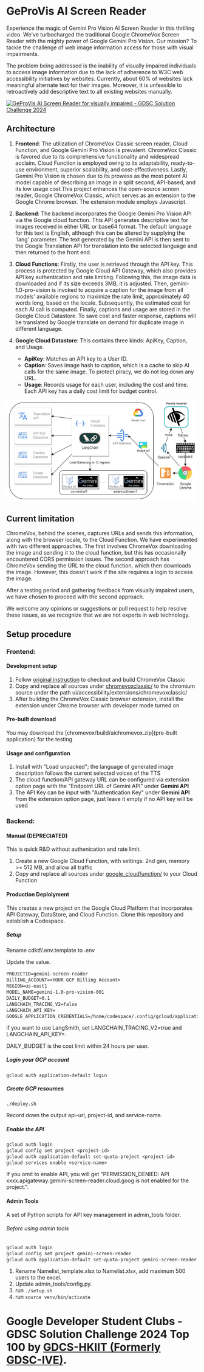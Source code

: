 # GeProVis AI Screen Reader
Experience the magic of Gemini Pro Vision AI Screen Reader in this thrilling video. We've turbocharged the traditional Google ChromeVox Screen Reader with the mighty power of Google Gemini Pro Vision. Our mission? To tackle the challenge of web image information access for those with visual impairments.

The problem being addressed is the inability of visually impaired individuals to access image information due to the lack of adherence to W3C web accessibility initiatives by websites. Currently, about 60% of websites lack meaningful alternate text for their images. Moreover, it is unfeasible to retroactively add descriptive text to all existing websites manually.

[![GeProVis AI Screen Reader for visually impaired - GDSC Solution Challenge 2024](https://img.youtube.com/vi/SUkg_76mF6M/0.jpg)](https://www.youtube.com/watch?v=SUkg_76mF6M)


## Architecture 

1. **Frontend**: The utilization of ChromeVox Classic screen reader, Cloud Function, and Google Gemini Pro Vision is prevalent. ChromeVox Classic is favored due to its comprehensive functionality and widespread acclaim. Cloud Function is employed owing to its adaptability, ready-to-use environment, superior scalability, and cost-effectiveness. Lastly, Gemini Pro Vision is chosen due to its prowess as the most potent AI model capable of describing an image in a split second, API-based, and its low usage cost.This project enhances the open-source screen reader, Google ChromeVox Classic, which serves as an extension to the Google Chrome browser. The extension module employs Javascript.

2. **Backend**: The backend incorporates the Google Gemini Pro Vision API via the Google cloud function. This API generates descriptive text for images received in either URL or base64 format. The default language for this text is English, although this can be altered by supplying the 'lang' parameter. The text generated by the Gemini API is then sent to the Google Translation API for translation into the selected language and then returned to the front end.

3. **Cloud Functions**: Firstly, the user is retrieved through the API key. This process is protected by Google Cloud API Gateway, which also provides API key authentication and rate limiting. Following this, the image data is downloaded and if its size exceeds 3MB, it is adjusted. Then, gemini-1.0-pro-vision is invoked to acquire a caption for the image from all models’ available regions to maximize the rate limit, approximately 40 words long, based on the locale. Subsequently, the estimated cost for each AI call is computed. Finally, captions and usage are stored in the Google Cloud Datastore. To save cost and faster response, captions will be translated by Google translate on demand for duplicate image in different language.

4. **Google Cloud Datastore**: This contains three kinds: ApiKey, Caption, and Usage.
   - **ApiKey**: Matches an API key to a User ID.
   - **Caption**: Saves image hash to caption, which is a cache to skip AI calls for the same image. To protect piracy, we do not log down any URL.
   - **Usage**: Records usage for each user, including the cost and time. Each API key has a daily cost limit for budget control.


![Architecture of GeProVis AI Screen Reader](/images/architecture.jpg)

## Current limitation
ChromeVox, behind the scenes, captures URLs and sends this information, along with the browser locale, to the Cloud Function. We have experimented with two different approaches. The first involves ChromeVox downloading the image and sending it to the cloud function, but this has occasionally encountered CORS permission issues. The second approach has ChromeVox sending the URL to the cloud function, which then downloads the image. However, this doesn't work if the site requires a login to access the image.

After a testing period and gathering feedback from visually impaired users, we have chosen to proceed with the second approach.

We welcome any opinions or suggestions or pull request to help resolve these issues, as we recognize that we are not experts in web technology.


## Setup procedure

### Frontend:
#### Development setup
1. Follow [original instruction](https://source.chromium.org/chromium/chromium/src/+/main:docs/windows_build_instructions.md) to checkout and build ChromeVox Classic
2. Copy and replace all sources under [chromevoxclassic/](chromevoxclassic) to the chromium source under the path ui/accessibility/extensions/chromevoxclassic/
3. After building the ChromeVox Classic browser extension, install the extension under Chrome browser with developer mode turned on

#### Pre-built download
You may download the [chromevox/build/aichromevox.zip](pre-built application) for the testing

#### Usage and configuration
1. Install with "Load unpacked"; the language of generated image description follows the current selected voices of the TTS
2. The cloud function/API gateway URL can be configured via extension option page with the "Endpoint URL of Gemini API" under **Gemini API**
3. The API Key can be input with "Authentication Key" under **Gemini API** from the extension option page, just leave it empty if no API key will be used

### Backend: 
#### Manual (DEPRECIATED)
This is quick R&D without authenication and rate limit. 
1. Create a new Google Cloud Function, with settings: 2nd gen, memory >= 512 MB, and allow all traffic
2. Copy and replace all sources under [google_cloudfunction/](google_cloudfunction) to your Cloud Function 

#### Production Deplolyment
This creates a new project on the Google Cloud Platform that incorporates API Gateway, DataStore, and Cloud Function. Clone this repository and establish a Codespace.

##### Setup
Rename cdktf/.env.template to .env

Update the value. 

```
PROJECTID=gemini-screen-reader
BillING_ACCOUNT=<YOUR GCP Billing Account>
REGION=us-east1
MODEL_NAME=gemini-1.0-pro-vision-001
DAILY_BUDGET=0.1
LANGCHAIN_TRACING_V2=false
LANGCHAIN_API_KEY=
GOOGLE_APPLICATION_CREDENTIALS=/home/codespace/.config/gcloud/application_default_credentials.json
```
if you want to use LangSmith, set LANGCHAIN_TRACING_V2=true and LANGCHAIN_API_KEY=<API Key>.

DAILY_BUDGET is the cost limit within 24 hours per user.


##### Login your GCP account
```
gcloud auth application-default login
```

##### Create GCP resources
```
./deploy.sh 
```
Record down the output api-url, project-id, and service-name.

##### Enable the API

```
gcloud auth login
gcloud config set project <project-id>
gcloud auth application-default set-quota-project <project-id>
gcloud services enable <service-name>
```
If you omit to enable API, you will get "PERMISSION_DENIED: API xxxx.apigateway.gemini-screen-reader.cloud.goog is not enabled for the project.".

#### Admin Tools
A set of Python scripts for API key management in admin_tools folder.

###### Before using admin tools
```
gcloud auth login
gcloud config set project gemini-screen-reader
gcloud auth application-default set-quota-project gemini-screen-reader
```

1. Rename Namelist_template.xlsx to Namelist.xlsx, add maximum 500 users to the excel.
2. Update admin_tools/config.py.
4. run ```./setup.sh```
3. run ```source venv/bin/activate```


# Google Developer Student Clubs - GDSC Solution Challenge 2024 Top 100 by [GDCS-HKIIT (Formerly GDSC-IVE)](https://gdsc.community.dev/hong-kong-institute-of-vocational-education/).
